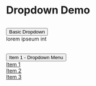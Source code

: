 # Dropdown Demo

<script setup>
  import './../../packages/core/dist/css/dropdown.css'
  import { Dropdown } from './../../packages/core'
  import { onMounted } from 'vue'

  onMounted(() => {
    const dropdown = new Dropdown('#dropdown', {
      openOn: 'hover',
      equalizeWidth: true
    })
    const dropdownMenu = new Dropdown('#dropdown-menu')
  })
</script>
<style>
.c-dropdown.c-dropdown, .c-dropdown.c-dropdown ul {
  margin: 0;
  list-style: none;
  padding: 0;
  gap: 10px;
}
.c-dropdown.c-dropdown li {
  margin: 0;
}
</style>
<div class="c-dropdown" id="dropdown" style="margin-top: 2rem;">
  <button class="c-dropdown-trigger" aria-controls="dropdown-container">Basic Dropdown</button>
  <div class="c-dropdown-container" id="dropdown-container">
    lorem ipseum int
  </div>
</div>

<div class="c-dropdown" id="dropdown-menu" style="margin-top: 2rem;">
  <button class="c-dropdown-trigger" aria-controls="dropdown-menu-container">Item 1 - Dropdown Menu</button>
  <ul class="c-dropdown-container" id="dropdown-menu-container">
    <li><a href="#">Item 1</a></li>
    <li><a href="#">Item 2</a></li>
    <li><a href="#">Item 3</a></li>
  </ul>
</div>
